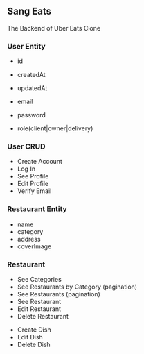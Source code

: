 ## Sang Eats

The Backend of Uber Eats Clone

### User Entity

- id
- createdAt
- updatedAt

- email
- password
- role(client|owner|delivery)

### User CRUD

- Create Account
- Log In
- See Profile
- Edit Profile
- Verify Email

### Restaurant Entity

- name
- category
- address
- coverImage

### Restaurant

- See Categories
- See Restaurants by Category (pagination)
- See Restaurants (pagination)
- See Restaurant
- Edit Restaurant
- Delete Restaurant

* Create Dish
* Edit Dish
* Delete Dish